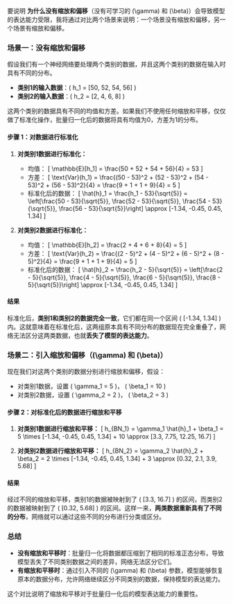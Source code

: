 要说明 **为什么没有缩放和偏移**（没有可学习的 \(\gamma\) 和 \(\beta\)）会导致模型的表达能力受限，我将通过对比两个场景来说明：一个场景没有缩放和偏移，另一个场景有缩放和偏移。

### 场景一：没有缩放和偏移

假设我们有一个神经网络要处理两个类别的数据，并且这两个类别的数据在输入时具有不同的分布。

- **类别1的输入数据**：\( h_1 = [50, 52, 54, 56] \)
- **类别2的输入数据**：\( h_2 = [2, 4, 6, 8] \)

这两个类别的数据具有不同的均值和方差。如果我们不使用任何缩放和平移，仅仅做了标准化操作，批量归一化后的数据将具有均值为0，方差为1的分布。

#### 步骤 1：对数据进行标准化

1. **对类别1数据进行标准化：**
   - 均值：
     \[
     \mathbb{E}[h_1] = \frac{50 + 52 + 54 + 56}{4} = 53
     \]
   - 方差：
     \[
     \text{Var}(h_1) = \frac{(50 - 53)^2 + (52 - 53)^2 + (54 - 53)^2 + (56 - 53)^2}{4} = \frac{9 + 1 + 1 + 9}{4} = 5
     \]
   - 标准化后的数据：
     \[
     \hat{h}_1 = \frac{h_1 - 53}{\sqrt{5}} = \left[\frac{50 - 53}{\sqrt{5}}, \frac{52 - 53}{\sqrt{5}}, \frac{54 - 53}{\sqrt{5}}, \frac{56 - 53}{\sqrt{5}}\right] \approx [-1.34, -0.45, 0.45, 1.34]
     \]

2. **对类别2数据进行标准化：**
   - 均值：
     \[
     \mathbb{E}[h_2] = \frac{2 + 4 + 6 + 8}{4} = 5
     \]
   - 方差：
     \[
     \text{Var}(h_2) = \frac{(2 - 5)^2 + (4 - 5)^2 + (6 - 5)^2 + (8 - 5)^2}{4} = \frac{9 + 1 + 1 + 9}{4} = 5
     \]
   - 标准化后的数据：
     \[
     \hat{h}_2 = \frac{h_2 - 5}{\sqrt{5}} = \left[\frac{2 - 5}{\sqrt{5}}, \frac{4 - 5}{\sqrt{5}}, \frac{6 - 5}{\sqrt{5}}, \frac{8 - 5}{\sqrt{5}}\right] \approx [-1.34, -0.45, 0.45, 1.34]
     \]

#### 结果

标准化后，**类别1和类别2的数据完全一致**，它们都在同一个区间 \( [-1.34, 1.34] \) 内。这就意味着在标准化后，这两组原本具有不同分布的数据现在完全重叠了，网络无法区分这两类数据，也就**丢失了模型的表达能力**。

### 场景二：引入缩放和偏移（\(\gamma\) 和 \(\beta\)）

现在我们对这两个类别的数据分别进行缩放和偏移，假设：

- 对类别1数据，设置 \( \gamma_1 = 5 \)， \( \beta_1 = 10 \)
- 对类别2数据，设置 \( \gamma_2 = 2 \)， \( \beta_2 = 3 \)

#### 步骤 2：对标准化后的数据进行缩放和平移

1. **对类别1数据进行缩放和平移：**
   \[
   h_{BN_1} = \gamma_1 \hat{h}_1 + \beta_1 = 5 \times [-1.34, -0.45, 0.45, 1.34] + 10 \approx [3.3, 7.75, 12.25, 16.7]
   \]

2. **对类别2数据进行缩放和平移：**
   \[
   h_{BN_2} = \gamma_2 \hat{h}_2 + \beta_2 = 2 \times [-1.34, -0.45, 0.45, 1.34] + 3 \approx [0.32, 2.1, 3.9, 5.68]
   \]

#### 结果

经过不同的缩放和平移，类别1的数据被映射到了 \( [3.3, 16.7] \) 的区间，而类别2的数据被映射到了 \( [0.32, 5.68] \) 的区间。这样一来，**两类数据重新具有了不同的分布**，网络就可以通过这些不同的分布进行分类或区分。

### 总结

- **没有缩放和平移时**：批量归一化将数据都压缩到了相同的标准正态分布，导致模型丢失了不同类别数据之间的差异，网络无法区分它们。
- **有缩放和平移时**：通过引入不同的 \(\gamma\) 和 \(\beta\) 参数，模型能够恢复原本的数据分布，允许网络继续区分不同类别的数据，保持模型的表达能力。

这个对比说明了缩放和平移对于批量归一化后的模型表达能力的重要性。
